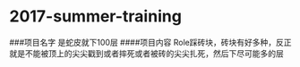 # 2017-summer-training

###项目名字
是蛇皮就下100层
####项目内容
Role踩砖块，砖块有好多种，反正就是不能被顶上的尖尖戳到或者摔死或者被砖的尖尖扎死，然后下尽可能多的层
